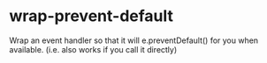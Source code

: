 # wrap-prevent-default
Wrap an event handler so that it will e.preventDefault() for you when available. (i.e. also works if you call it directly)
